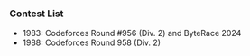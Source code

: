 ### Contest List
- 1983: Codeforces Round #956 (Div. 2) and ByteRace 2024
- 1988: Codeforces Round 958 (Div. 2)
